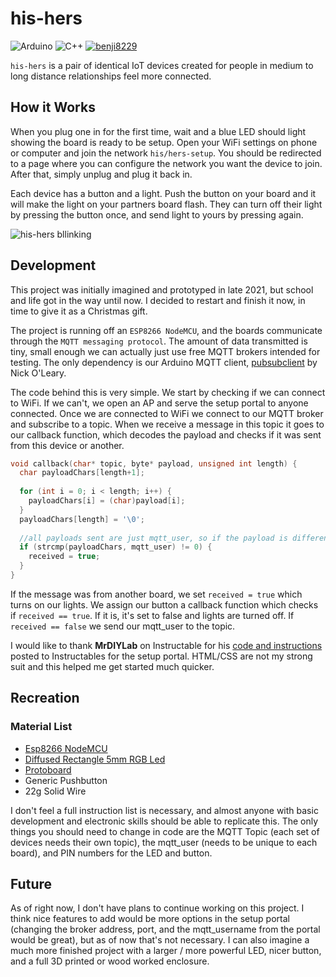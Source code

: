 # his-hers

![Arduino](https://img.shields.io/badge/-Arduino-00979D?style=for-the-badge&logo=Arduino&logoColor=white) ![C++](https://img.shields.io/badge/c++-%2300599C.svg?style=for-the-badge&logo=c%2B%2B&logoColor=white)  [![benji8229](https://img.shields.io/badge/Medium-12100E?style=for-the-badge&logo=medium&logoColor=white) ](https://benji8229.medium.com/)

`his-hers` is a pair of identical IoT devices created for people in medium to long distance relationships feel more connected. 

## How it Works

When you plug one in for the first time, wait and a blue LED should light showing the board is ready to be setup. Open your WiFi settings on phone or computer and join the network `his/hers-setup`. You should be redirected to a page where you can configure the network you want the device to join. After that, simply unplug and plug it back in.

Each device has a button and a light. Push the button on your board and it will make the light on your partners board flash. They can turn off their light by pressing the button once, and send light to yours by pressing again.

![his-hers bllinking](https://i.imgur.com/eCxtpzU.gif)

## Development

This project was initially imagined and prototyped in late 2021, but school and life got in the way until now. I decided to restart and finish it now, in time to give it as a Christmas gift.

The project is running off an `ESP8266 NodeMCU`, and the boards communicate through the `MQTT messaging protocol`. The amount of data transmitted is tiny, small enough we can actually just use free MQTT brokers intended for testing. The only dependency is our Arduino MQTT client, [pubsubclient](https://github.com/knolleary/pubsubclient) by Nick O'Leary.

The code behind this is very simple. We start by checking if we can connect to WiFi. If we can't, we open an AP and serve the setup portal to anyone connected. Once we are connected to WiFi we connect to our MQTT broker and subscribe to a topic. When we receive a message in this topic it goes to our callback function, which decodes the payload and checks if it was sent from this device or another.
```cpp
void callback(char* topic, byte* payload, unsigned int length) {
  char payloadChars[length+1];
  
  for (int i = 0; i < length; i++) {
    payloadChars[i] = (char)payload[i];
  }
  payloadChars[length] = '\0';
  
  //all payloads sent are just mqtt_user, so if the payload is different than our mqtt_user it came from a different board
  if (strcmp(payloadChars, mqtt_user) != 0) {
    received = true;
  }
}
```
If the message was from another board, we set `received = true` which turns on our lights. We assign our button a callback function which checks if `received == true`. If it is, it's set to false and lights are turned off. If `received == false` we send our mqtt_user to the topic.

I would like to thank **MrDIYLab** on Instructable for his [code and instructions](https://www.instructables.com/How-to-Add-a-Setup-Portal-to-ESP8266-Projects/) posted to Instructables for the setup portal. HTML/CSS are not my strong suit and this helped me get started much quicker.

## Recreation
### Material List
- [Esp8266 NodeMCU](https://www.amazon.com/HiLetgo-Internet-Development-Wireless-Micropython/dp/B010N1SPRK/ref=pd_lpo_2?pd_rd_w=EwZEn&content-id=amzn1.sym.116f529c-aa4d-4763-b2b6-4d614ec7dc00&pf_rd_p=116f529c-aa4d-4763-b2b6-4d614ec7dc00&pf_rd_r=V5P6J3QDV0DJFCGAX75B&pd_rd_wg=7QXj5&pd_rd_r=d4de3347-4a13-44e2-a039-7528adc9aea8&pd_rd_i=B010N1SPRK&psc=1)
- [Diffused Rectangle 5mm RGB Led](https://www.adafruit.com/product/2739)
- [Protoboard](https://www.amazon.com/EPLZON-Solder-able-Breadboard-Electronics-Compatible/dp/B09WZXHMDG/ref=asc_df_B09WZXHMDG/?tag=hyprod-20&linkCode=df0&hvadid=598524192612&hvpos=&hvnetw=g&hvrand=20696255451240229&hvpone=&hvptwo=&hvqmt=&hvdev=c&hvdvcmdl=&hvlocint=&hvlocphy=1021721&hvtargid=pla-1677878354633&psc=1)
- Generic Pushbutton
- 22g Solid Wire

I don't feel a full instruction list is necessary, and almost anyone with basic development and electronic skills should be able to replicate this. The only things you should need to change in code are the MQTT Topic (each set of devices needs their own topic), the mqtt_user (needs to be unique to each board), and PIN numbers for the LED and button.

## Future

As of right now, I don't have plans to continue working on this project. I think nice features to add would be more options in the setup portal (changing the broker address, port, and the mqtt_username from the portal would be great), but as of now that's not necessary. I can also imagine a much more finished project with a larger / more powerful LED, nicer button, and a full 3D printed or wood worked enclosure.